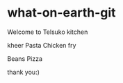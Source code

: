 # what-on-earth-git
Welcome to Telsuko kitchen

kheer
Pasta
Chicken fry


Beans
Pizza


 thank you:)
